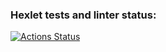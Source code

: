 ### Hexlet tests and linter status:
[![Actions Status](https://github.com/ala-yakushava/qa-engineer-project-84/actions/workflows/hexlet-check.yml/badge.svg)](https://github.com/ala-yakushava/qa-engineer-project-84/actions)